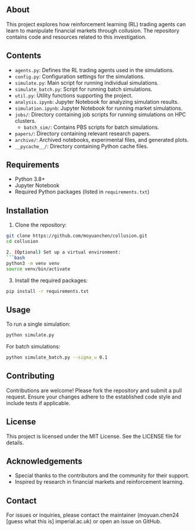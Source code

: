 ## About

This project explores how reinforcement learning (RL) trading agents can learn to manipulate financial markets through collusion. The repository contains code and resources related to this investigation.

## Contents

- `agents.py`: Defines the RL trading agents used in the simulations.
- `config.py`: Configuration settings for the simulations.
- `simulate.py`: Main script for running individual simulations.
- `simulate_batch.py`: Script for running batch simulations.
- `util.py`: Utility functions supporting the project.
- `analysis.ipynb`: Jupyter Notebook for analyzing simulation results.
- `simulation.ipynb`: Jupyter Notebook for running market simulations.
- `jobs/`: Directory containing job scripts for running simulations on HPC clusters.
  - `batch_sim/`: Contains PBS scripts for batch simulations.
- `papers/`: Directory containing relevant research papers.
- `archive/`: Archived notebooks, experimental files, and generated plots.
- `__pycache__/`: Directory containing Python cache files.

## Requirements

- Python 3.8+
- Jupyter Notebook
- Required Python packages (listed in `requirements.txt`)

## Installation

1. Clone the repository:

```bash
git clone https://github.com/moyuanchen/collusion.git
cd collusion

2. (Optional) Set up a virtual environment:
```bash
python3 -m venv venv
source venv/bin/activate
```

3. Install the required packages:
```bash
pip install -r requirements.txt
```

## Usage

To run a single simulation:
```bash
python simulate.py
```

For batch simulations:
```bash
python simulate_batch.py --sigma_u 0.1
```

## Contributing

Contributions are welcome! Please fork the repository and submit a pull request. Ensure your changes adhere to the established code style and include tests if applicable.

## License

This project is licensed under the MIT License. See the LICENSE file for details.

## Acknowledgements

- Special thanks to the contributors and the community for their support.
- Inspired by research in financial markets and reinforcement learning.

## Contact

For issues or inquiries, please contact the maintainer (moyuan.chen24 [guess what this is] imperial.ac.uk) or open an issue on GitHub.